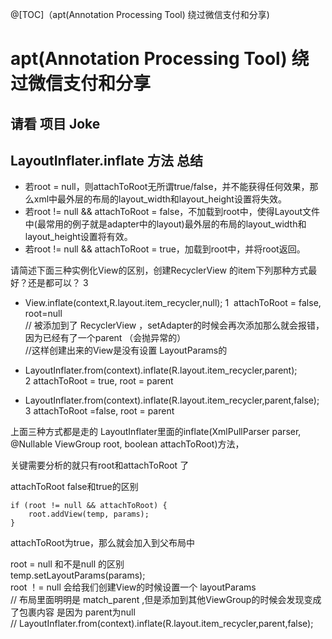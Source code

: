 @[TOC]（apt(Annotation Processing Tool) 绕过微信支付和分享) 

# apt(Annotation Processing Tool) 绕过微信支付和分享

## 请看 项目 Joke


## LayoutInflater.inflate 方法 总结

- 若root = null，则attachToRoot无所谓true/false，并不能获得任何效果，那么xml中最外层的布局的layout_width和layout_height设置将失效。
- 若root != null && attachToRoot = false，不加载到root中，使得Layout文件中(最常用的例子就是adapter中的layout)最外层的布局的layout_width和layout_height设置将有效。
- 若root != null && attachToRoot = true，加载到root中，并将root返回。



请简述下面三种实例化View的区别，创建RecyclerView 的item下列那种方式最好？还是都可以？ 3 

- View.inflate(context,R.layout.item_recycler,null); 1  attachToRoot = false, root=null  
// 被添加到了 RecyclerView ，setAdapter的时候会再次添加那么就会报错，因为已经有了一个parent （会抛异常的）  
//这样创建出来的View是没有设置 LayoutParams的
- LayoutInflater.from(context).inflate(R.layout.item_recycler,parent); 2 attachToRoot = true, root = parent 

- LayoutInflater.from(context).inflate(R.layout.item_recycler,parent,false); 3 attachToRoot =false, root = parent

上面三种方式都是走的 LayoutInflater里面的inflate(XmlPullParser parser, @Nullable ViewGroup root, boolean attachToRoot)方法，

关键需要分析的就只有root和attachToRoot 了

attachToRoot false和true的区别  

```
if (root != null && attachToRoot) {  
    root.addView(temp, params);  
}  
```
attachToRoot为true，那么就会加入到父布局中

root = null 和不是null 的区别  
temp.setLayoutParams(params);  
root ！= null 会给我们创建View的时候设置一个 layoutParams   
// 布局里面明明是 match_parent ,但是添加到其他ViewGroup的时候会发现变成了包裹内容 是因为 parent为null   
// LayoutInflater.from(context).inflate(R.layout.item_recycler,parent,false);



























 


      
     
 

